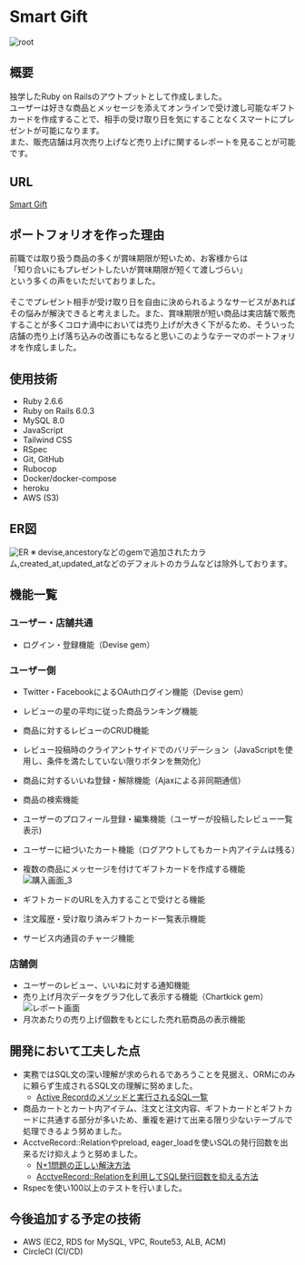 # Smart Gift

![root](https://user-images.githubusercontent.com/38002468/119248570-031f3a00-bbcd-11eb-82a7-50adc0e2c0ec.png)

## 概要
独学したRuby on Railsのアウトプットとして作成しました。
<br>
ユーザーは好きな商品とメッセージを添えてオンラインで受け渡し可能なギフトカードを作成することで、相手の受け取り日を気にすることなくスマートにプレゼントが可能になります。
<br>
また、販売店舗は月次売り上げなど売り上げに関するレポートを見ることが可能です。
## URL

[Smart Gift](https://smart-app-0522.herokuapp.com/)

## ポートフォリオを作った理由

前職では取り扱う商品の多くが賞味期限が短いため、お客様からは
<br>
「知り合いにもプレゼントしたいが賞味期限が短くて渡しづらい」
<br>
という多くの声をいただいておりました。
<br>
<br>
そこでプレゼント相手が受け取り日を自由に決められるようなサービスがあればその悩みが解決できると考えました。また、賞味期限が短い商品は実店舗で販売することが多くコロナ渦中においては売り上げが大きく下がるため、そういった店舗の売り上げ落ち込みの改善にもなると思いこのようなテーマのポートフォリオを作成しました。

## 使用技術

- Ruby 2.6.6
- Ruby on Rails 6.0.3
- MySQL 8.0
- JavaScript
- Tailwind CSS
- RSpec
- Git, GitHub
- Rubocop
- Docker/docker-compose
- heroku
- AWS (S3)

## ER図

![ER](https://user-images.githubusercontent.com/38002468/119248177-5d6acb80-bbca-11eb-8eeb-430082f8bc3c.jpeg)
※ devise,ancestoryなどのgemで追加されたカラム,created_at,updated_atなどのデフォルトのカラムなどは除外しております。
## 機能一覧
### ユーザー・店舗共通
- ログイン・登録機能（Devise gem）
### ユーザー側

- Twitter・FacebookによるOAuthログイン機能（Devise gem）
- レビューの星の平均に従った商品ランキング機能
- 商品に対するレビューのCRUD機能
- レビュー投稿時のクライアントサイドでのバリデーション（JavaScriptを使用し、条件を満たしていない限りボタンを無効化）
- 商品に対するいいね登録・解除機能（Ajaxによる非同期通信）

- 商品の検索機能

- ユーザーのプロフィール登録・編集機能（ユーザーが投稿したレビュー一覧表示)
- ユーザーに紐づいたカート機能（ログアウトしてもカート内アイテムは残る）
- 複数の商品にメッセージを付けてギフトカードを作成する機能
![購入画面_3](https://user-images.githubusercontent.com/38002468/119248897-35319b80-bbcf-11eb-8c6f-e95af4ba05bd.gif)
- ギフトカードのURLを入力することで受けとる機能
- 注文履歴・受け取り済みギフトカード一覧表示機能
- サービス内通貨のチャージ機能

### 店舗側
- ユーザーのレビュー、いいねに対する通知機能
- 売り上げ月次データをグラフ化して表示する機能（Chartkick gem）
![レポート画面](https://user-images.githubusercontent.com/38002468/119248541-ca7f6080-bbcc-11eb-8316-90089ede3cfd.png)
- 月次あたりの売り上げ個数をもとにした売れ筋商品の表示機能
## 開発において工夫した点
- 実務ではSQL文の深い理解が求められるであろうことを見据え、ORMにのみに頼らず生成されるSQL文の理解に努めました。
  - [Active Recordのメソッドと実行されるSQL一覧](https://zenn.dev/akhmgc/articles/037777478e8d1b)
- 商品カートとカート内アイテム、注文と注文内容、ギフトカードとギフトカードに共通する部分が多いため、重複を避けて出来る限り少ないテーブルで処理できるよう努めました。
- AcctveRecord::Relationやpreload, eager_loadを使いSQLの発行回数を出来るだけ抑えようと努めました。
  - [N+1問題の正しい解決方法](https://zenn.dev/akhmgc/articles/105022e598bb7a)
  - [AcctveRecord::Relationを利用してSQL発行回数を抑える方法]([https://link](https://zenn.dev/akhmgc/articles/765af1daf95820))
- Rspecを使い100以上のテストを行いました。
## 今後追加する予定の技術
- AWS (EC2, RDS for MySQL, VPC, Route53, ALB, ACM)
- CircleCI (CI/CD)